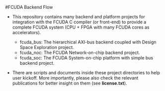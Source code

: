 #FCUDA Backend Flow

- This repository contains many backend and platform projects for integration
with the FCUDA C compiler (or front-end) to provide a complete FCUDA system
(CPU + FPGA with many FCUDA cores as accelerators).

    + fcuda_bus: The hierarchical AXI-bus backend coupled with Design Space 
    Exploration project.
    + fcuda_noc: The FCUDA Network-on-chip backend project.
    + fcuda_soc: The FCUDA System-on-chip platform with simple bus backend project.


- There are scripts and documents inside these project directories to help user
kickoff. More importantly, please also check the relevant publications for better 
insight on them (see  **license.txt**).

